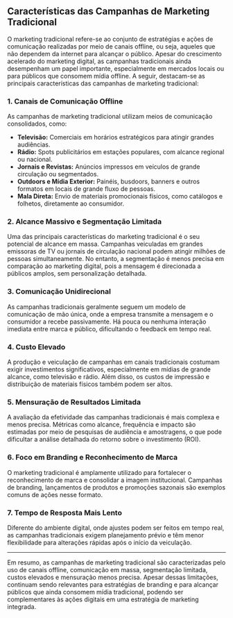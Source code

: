 ## Características das Campanhas de Marketing Tradicional

O marketing tradicional refere-se ao conjunto de estratégias e ações de comunicação realizadas por meio de canais offline, ou seja, aqueles que não dependem da internet para alcançar o público. Apesar do crescimento acelerado do marketing digital, as campanhas tradicionais ainda desempenham um papel importante, especialmente em mercados locais ou para públicos que consomem mídia offline. A seguir, destacam-se as principais características das campanhas de marketing tradicional:

### 1. **Canais de Comunicação Offline**

As campanhas de marketing tradicional utilizam meios de comunicação consolidados, como:

- **Televisão:** Comerciais em horários estratégicos para atingir grandes audiências.
- **Rádio:** Spots publicitários em estações populares, com alcance regional ou nacional.
- **Jornais e Revistas:** Anúncios impressos em veículos de grande circulação ou segmentados.
- **Outdoors e Mídia Exterior:** Painéis, busdoors, banners e outros formatos em locais de grande fluxo de pessoas.
- **Mala Direta:** Envio de materiais promocionais físicos, como catálogos e folhetos, diretamente ao consumidor.

### 2. **Alcance Massivo e Segmentação Limitada**

Uma das principais características do marketing tradicional é o seu potencial de alcance em massa. Campanhas veiculadas em grandes emissoras de TV ou jornais de circulação nacional podem atingir milhões de pessoas simultaneamente. No entanto, a segmentação é menos precisa em comparação ao marketing digital, pois a mensagem é direcionada a públicos amplos, sem personalização detalhada.

### 3. **Comunicação Unidirecional**

As campanhas tradicionais geralmente seguem um modelo de comunicação de mão única, onde a empresa transmite a mensagem e o consumidor a recebe passivamente. Há pouca ou nenhuma interação imediata entre marca e público, dificultando o feedback em tempo real.

### 4. **Custo Elevado**

A produção e veiculação de campanhas em canais tradicionais costumam exigir investimentos significativos, especialmente em mídias de grande alcance, como televisão e rádio. Além disso, os custos de impressão e distribuição de materiais físicos também podem ser altos.

### 5. **Mensuração de Resultados Limitada**

A avaliação da efetividade das campanhas tradicionais é mais complexa e menos precisa. Métricas como alcance, frequência e impacto são estimadas por meio de pesquisas de audiência e amostragens, o que pode dificultar a análise detalhada do retorno sobre o investimento (ROI).

### 6. **Foco em Branding e Reconhecimento de Marca**

O marketing tradicional é amplamente utilizado para fortalecer o reconhecimento de marca e consolidar a imagem institucional. Campanhas de branding, lançamentos de produtos e promoções sazonais são exemplos comuns de ações nesse formato.

### 7. **Tempo de Resposta Mais Lento**

Diferente do ambiente digital, onde ajustes podem ser feitos em tempo real, as campanhas tradicionais exigem planejamento prévio e têm menor flexibilidade para alterações rápidas após o início da veiculação.

---

Em resumo, as campanhas de marketing tradicional são caracterizadas pelo uso de canais offline, comunicação em massa, segmentação limitada, custos elevados e mensuração menos precisa. Apesar dessas limitações, continuam sendo relevantes para estratégias de branding e para alcançar públicos que ainda consomem mídia tradicional, podendo ser complementares às ações digitais em uma estratégia de marketing integrada.